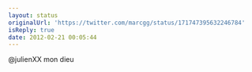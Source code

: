 ```yaml
---
layout: status
originalUrl: 'https://twitter.com/marcgg/status/171747395632246784'
isReply: true
date: 2012-02-21 00:05:44
---
```


@julienXX mon dieu
